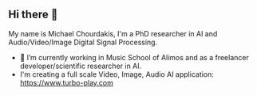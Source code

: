 ## Hi there 👋

My name is Michael Chourdakis, I'm a PhD researcher in AI and Audio/Video/Image Digital Signal Processing.
- 🔭 I’m currently working in Music School of Alimos and as a freelancer developer/scientific researcher in AI.
- I'm creating a full scale Video, Image, Audio AI application: https://www.turbo-play.com
  

<!--
**WindowsNT/WindowsNT** is a ✨ _special_ ✨ repository because its `README.md` (this file) appears on your GitHub profile.

Here are some ideas to get you started:

- 🌱 I’m currently learning ...
- 👯 I’m looking to collaborate on ...
- 🤔 I’m looking for help with ...
- 💬 Ask me about ...
- 📫 How to reach me: ...
- 😄 Pronouns: ...
- ⚡ Fun fact: ...
-->
